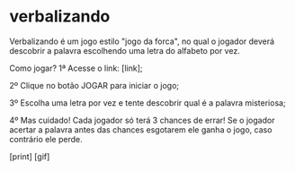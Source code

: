 # verbalizando
Verbalizando é um jogo estilo "jogo da forca", no qual o jogador deverá descobrir a palavra escolhendo uma letra do alfabeto por vez.

Como jogar?
1ª Acesse o link: [link];


2º Clique no botão JOGAR para iniciar o jogo;

3º Escolha uma letra por vez e tente descobrir qual é a palavra misteriosa;

4º Mas cuidado! Cada jogador só terá 3 chances de errar! Se o jogador acertar a palavra antes das chances esgotarem ele ganha o jogo, caso contrário ele perde.

[print]
[gif]
